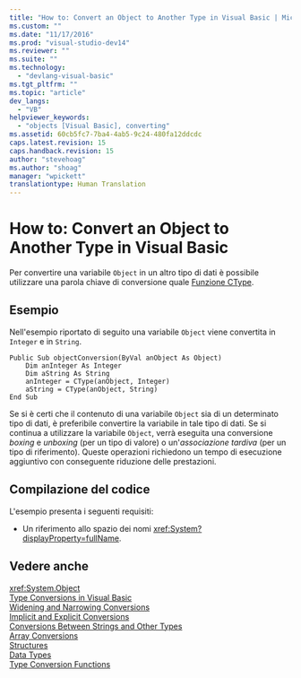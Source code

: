 ```yaml
---
title: "How to: Convert an Object to Another Type in Visual Basic | Microsoft Docs"
ms.custom: ""
ms.date: "11/17/2016"
ms.prod: "visual-studio-dev14"
ms.reviewer: ""
ms.suite: ""
ms.technology: 
  - "devlang-visual-basic"
ms.tgt_pltfrm: ""
ms.topic: "article"
dev_langs: 
  - "VB"
helpviewer_keywords: 
  - "objects [Visual Basic], converting"
ms.assetid: 60cb5fc7-7ba4-4ab5-9c24-480fa12ddcdc
caps.latest.revision: 15
caps.handback.revision: 15
author: "stevehoag"
ms.author: "shoag"
manager: "wpickett"
translationtype: Human Translation
---
```

# How to: Convert an Object to Another Type in Visual Basic
Per convertire una variabile `Object` in un altro tipo di dati è possibile utilizzare una parola chiave di conversione quale [Funzione CType](../../../../visual-basic/language-reference/functions/ctype-function.md).  
  
## Esempio  
 Nell'esempio riportato di seguito una variabile `Object` viene convertita in `Integer` e in `String`.  
  
```  
Public Sub objectConversion(ByVal anObject As Object)  
    Dim anInteger As Integer  
    Dim aString As String  
    anInteger = CType(anObject, Integer)  
    aString = CType(anObject, String)  
End Sub  
```  
  
 Se si è certi che il contenuto di una variabile `Object` sia di un determinato tipo di dati, è preferibile convertire la variabile in tale tipo di dati.  Se si continua a utilizzare la variabile `Object`, verrà eseguita una conversione *boxing* e *unboxing* \(per un tipo di valore\) o un'*associazione tardiva* \(per un tipo di riferimento\).  Queste operazioni richiedono un tempo di esecuzione aggiuntivo con conseguente riduzione delle prestazioni.  
  
## Compilazione del codice  
 L'esempio presenta i seguenti requisiti:  
  
-   Un riferimento allo spazio dei nomi <xref:System?displayProperty=fullName>.  
  
## Vedere anche  
 <xref:System.Object>   
 [Type Conversions in Visual Basic](../../../../visual-basic/programming-guide/language-features/data-types/type-conversions.md)   
 [Widening and Narrowing Conversions](../../../../visual-basic/programming-guide/language-features/data-types/widening-and-narrowing-conversions.md)   
 [Implicit and Explicit Conversions](../../../../visual-basic/programming-guide/language-features/data-types/implicit-and-explicit-conversions.md)   
 [Conversions Between Strings and Other Types](../../../../visual-basic/programming-guide/language-features/data-types/conversions-between-strings-and-other-types.md)   
 [Array Conversions](../../../../visual-basic/programming-guide/language-features/data-types/array-conversions.md)   
 [Structures](../../../../visual-basic/programming-guide/language-features/data-types/structures.md)   
 [Data Types](../../../../visual-basic/language-reference/data-types/data-type-summary.md)   
 [Type Conversion Functions](../../../../visual-basic/language-reference/functions/type-conversion-functions.md)
